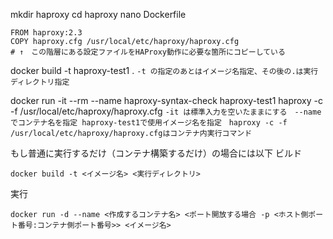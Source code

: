 mkdir haproxy 
cd haproxy 
nano Dockerfile 
```
FROM haproxy:2.3
COPY haproxy.cfg /usr/local/etc/haproxy/haproxy.cfg
# ↑　この階層にある設定ファイルをHAProxy動作に必要な箇所にコピーしている
```
docker build -t haproxy-test1 .
```-t の指定のあとはイメージ名指定、その後の.は実行ディレクトリ指定```



docker run -it --rm --name haproxy-syntax-check haproxy-test1 haproxy -c -f /usr/local/etc/haproxy/haproxy.cfg
```-it は標準入力を空いたままにする　--name でコンテナ名を指定 haproxy-test1で使用イメージ名を指定　haproxy -c -f /usr/local/etc/haproxy/haproxy.cfgはコンテナ内実行コマンド```

もし普通に実行するだけ（コンテナ構築するだけ）の場合には以下
ビルド
```
docker build -t <イメージ名> <実行ディレクトリ>
```
実行
```
docker run -d --name <作成するコンテナ名> <ポート開放する場合 -p <ホスト側ポート番号:コンテナ側ポート番号>> <イメージ名>
```